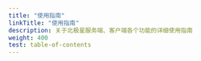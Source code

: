 ```yaml
---
title: "使用指南"
linkTitle: "使用指南"
description: 关于北极星服务端、客户端各个功能的详细使用指南
weight: 400
test: table-of-contents
---
```

